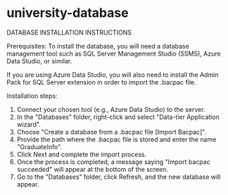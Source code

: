 # university-database

DATABASE INSTALLATION INSTRUCTIONS

Prerequisites: To install the database, you will need a database management tool such as SQL Server Management Studio (SSMS), Azure Data Studio, or similar.

If you are using Azure Data Studio, you will also need to install the Admin Pack for SQL Server extension in order to import the .bacpac file.

Installation steps:

1. Connect your chosen tool (e.g., Azure Data Studio) to the server.
2. In the "Databases" folder, right-click and select "Data-tier Application wizard".
3. Choose "Create a database from a .bacpac file [Import Bacpac]".
4. Provide the path where the .bacpac file is stored and enter the name "GraduateInfo".
5. Click Next and complete the import process.
6. Once the process is completed, a message saying "Import bacpac succeeded" will appear at the bottom of the screen.
7. Go to the "Databases" folder, click Refresh, and the new database will appear.
